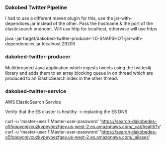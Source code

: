 ### Dakobed Twitter Pipeline

I had to use a different maven plugin for this, use the jar-with-dependices.jar instead of the other.  Pass
the hostname & the port of the elasticsearch endpoint.  Will use http for localhost, otherwise will use https

java -jar target/dakobed-twitter-producer-1.0-SNAPSHOT-jar-with-dependencies.jar localhost 29200



### dakobed-twitter-producer

Multithreaded Java application which ingests tweets using the twitter4j library and adds them to an array blocking queue
in on thread which are produced to an ElasticSearch index in the other thread.  


### dakobed-twitter-service


AWS ElasticSearch Service

Verify that the ES cluster is healthy -> replacing the ES DNS  

curl -u 'master-user:1!Master-user-password'  'https://search-dakobedes-o5fqopyonjvcuzkvpeyoezfgey.us-west-2.es.amazonaws.com/_cat/health?v'
curl -u 'master-user:1!Master-user-password'  'https://search-dakobedes-o5fqopyonjvcuzkvpeyoezfgey.us-west-2.es.amazonaws.com/_aliases'

